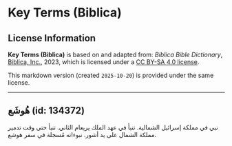 # Key Terms (Biblica)

## License Information

**Key Terms (Biblica)** is based on and adapted from: _Biblica Bible Dictionary_, [Biblica, Inc.](https://www.biblica.com/), 2023, which is licensed under a [CC BY-SA 4.0 license](https://creativecommons.org/licenses/by-sa/4.0/legalcode.en).

This markdown version (created `2025-10-20`) is provided under the same license.



--------------------------------

## هُوشَع (id: 134372)

نبي في مملكة إسرائيل الشمالية. تنبأ في عهد الملك يربعام الثاني. تنبأ حتى وقت تدمير مملكة الشمال على يد أشور. نبوءاته مُسجلة في سفر هوشع.


